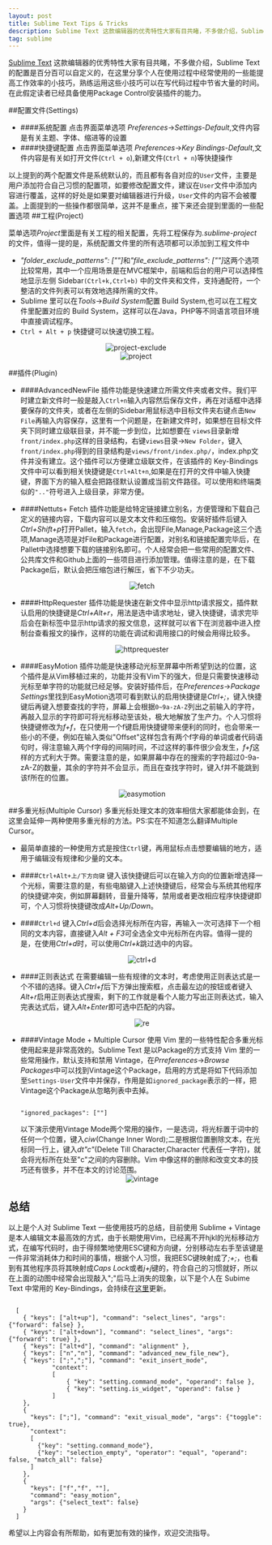 ```yaml
---
layout: post
title: Sublime Text Tips & Tricks
description: Sublime Text 这款编辑器的优秀特性大家有目共睹，不多做介绍，Sublime Text的配置是百分百可以自定义的，在这里分享个人在使用过程中经常使用的一些能提高工作效率的小技巧，熟练运用这些小技巧可以节省在写代码过程中的大量时间。在此假定读者已经具备使用Package Control安装插件的能力。
tag: sublime
---
```


[Sublime Text](http://www.sublimetext.com/) 这款编辑器的优秀特性大家有目共睹，不多做介绍，Sublime Text的配置是百分百可以自定义的，在这里分享个人在使用过程中经常使用的一些能提高工作效率的小技巧，熟练运用这些小技巧可以在写代码过程中节省大量的时间。在此假定读者已经具备使用Package Control安装插件的能力。

##配置文件(Settings)

* ####系统配置
点击界面菜单选项 <em>Preferences</em>-><em>Settings-Default</em>,文件内容是有关主题、字体、缩进等的设置
* ####快捷键配置
点击界面菜单选项 <em>Preferences</em>-><em>Key Bindings-Default</em>,文件内容是有关如打开文件(`Ctrl + o`),新建文件(`Ctrl + n`)等快捷操作

以上提到的两个配置文件是系统默认的，而且都有各自对应的`User`文件，主要是用户添加符合自己习惯的配置项，如要修改配置文件，建议在`User`文件中添加内容进行覆盖，这样的好处是如果要对编辑器进行升级，`User`文件的内容不会被覆盖。上面提到的一些操作都很简单，这并不是重点，接下来还会提到里面的一些配置选项
##工程(Project)

菜单选项<em>Project</em>里面是有关工程的相关配置，先将工程保存为<em>.sublime-project</em>的文件，值得一提的是，系统配置文件里的所有选项都可以添加到工程文件中

* <em>"folder_exclude_patterns": [""]</em>和<em>"file_exclude_patterns": [""]</em>这两个选项比较常用，其中一个应用场景是在MVC框架中，前端和后台的用户可以选择性地显示左侧 Sidebar`(Ctrl+k,Ctrl+b)` 中的文件夹和文件，支持通配符，一个整洁的文件列表可以有效地选择所需的文件。
* Sublime 里可以在<em>Tools</em>-><em>Build System</em>配置 Build System,也可以在工程文件里配置对应的 Build System，这样可以在Java，PHP等不同语言项目环境中直接调试程序。
* `Ctrl + Alt + p` 快捷键可以快速切换工程。
<center><img src="{{ site.url }}/images/project-exclude.gif" alt="project-exclude"></center>
<center><img src="{{ site.url }}/images/project.gif" alt="project"></center>

##插件(Plugin)

* ####AdvancedNewFile
插件功能是快速建立所需文件夹或者文件。我们平时建立新文件时一般是敲入`Ctrl+n`输入内容然后保存文件，再在对话框中选择要保存的文件夹，或者在左侧的Sidebar用鼠标选中目标文件夹右键点击`New File`再输入内容保存，这里有一个问题是，在新建文件时，如果想在目标文件夹下同时建立级联目录，并不能一步到位，比如想要在 `views`目录新增`front/index.php`这样的目录结构，右键`views`目录->`New Folder`，键入`front/index.php`得到的目录结构是`views/front/index.php/`，index.php文件并没有建立。这个插件可以方便建立级联文件，在该插件的 Key-Bindings 文件中可以看到相关快捷键是`Ctrl+Alt+n`,如果是在打开的文件中输入快捷键，界面下方的输入框会把路径默认设置成当前文件路径。可以使用和终端类似的`".."`符号进入上级目录，非常方便。

* ####Nettuts+ Fetch
插件功能是给特定链接建立别名，方便管理和下载自己定义的链接内容，下载内容可以是文本文件和压缩包。安装好插件后键入<em>Ctrl+Shift+p</em>打开Pallet，输入`fetch`，会出现File,Manage,Package这三个选项,Manage选项是对File和Package进行配置，对别名和链接配置完毕后，在Pallet中选择想要下载的链接别名即可。个人经常会把一些常用的配置文件、公共库文件和Github上面的一些项目进行添加管理。值得注意的是，在下载Package后，默认会把压缩包进行解压，省下不少功夫。<center><img src="{{ site.url }}/images/fetch.gif" alt="fetch"></center>

* ####HttpRequester
插件功能是快速在新文件中显示http请求报文，插件默认启用的快捷键是<em>Ctrl+Alt+r</em>，用法是选中请求地址，键入快捷键，请求完毕后会在新标签中显示http请求的报文信息，这样就可以省下在浏览器中进入控制台查看报文的操作，这样的功能在调试和调用接口的时候会用得比较多。<center><img src="{{ site.url }}/images/httprequester.gif" alt="httprequester"></center>

* ####EasyMotion
插件功能是快速移动光标至屏幕中所希望到达的位置，这个插件是从Vim移植过来的，功能并没有Vim下的强大，但是只需要快速移动光标至单字符的功能就已经足够。安装好插件后，在<em>Preferences</em>-><em>Package Settings</em>里找到EasyMotion选项可看到默认的启用快捷键是<em>Ctrl+;</em>，键入快捷键后再键入想要查找的字符，屏幕上会根据`0~9a-zA-Z`列出之前输入的字符，再敲入显示的字符即可将光标移动至该处，极大地解放了生产力。个人习惯将快捷键修改为<em>f+f</em>，在只使用一个f键启用快捷键带来便利的同时，也会带来一些小的不便，例如在输入类似"Offset"这样包含有两个f字母的单词或者代码语句时，得注意输入两个f字母的间隔时间，不过这样的事件很少会发生，<em>f+f</em>这样的方式利大于弊。需要注意的是，如果屏幕中存在的搜索的字符超过0-9a-zA-Z的数量，其余的字符并不会显示，而且在查找字符时，键入f并不能跳到该f所在的位置。<center><img src="{{ site.url }}/images/easymotion.gif" alt="easymotion"></center>

##多重光标(Multiple Cursor)
多重光标处理文本的效率相信大家都能体会到，在这里会延伸一两种使用多重光标的方法。PS:实在不知道怎么翻译Multiple Cursor。

* 最简单直接的一种使用方式是按住`Ctrl`键，再用鼠标点击想要编辑的地方，适用于编辑没有规律和少量的文本。

* ####`Ctrl+Alt+上/下方向键`
键入该快捷键后可以在输入方向的位置新增选择一个光标，需要注意的是，有些电脑键入上述快捷键后，经常会与系统其他程序的快捷键冲突，例如屏幕翻转，音量升降等，禁用或者更改相应程序快捷键即可，个人习惯将快捷键改成<em>Alt+Up/Down</em>。

* ####`Ctrl+d`
键入<em>Ctrl+d</em>后会选择光标所在内容，再输入一次可选择下一个相同的文本内容，直接键入<em>Alt + F3</em>可全选全文中光标所在内容。值得一提的是，在使用<em>Ctrl+d</em>时，可以使用<em>Ctrl+k</em>跳过选中的内容。<center><img src="{{ site.url }}/images/ctrl+d.gif" alt="ctrl+d"></center>

* ####正则表达式
在需要编辑一些有规律的文本时，考虑使用正则表达式是一个不错的选择。键入<em>Ctrl+f</em>后下方弹出搜索框，点击最左边的按钮或者键入<em>Alt+r</em>启用正则表达式搜索，剩下的工作就是看个人能力写出正则表达式，输入完表达式后，键入<em>Alt+Enter</em>即可选中匹配的内容。<center><img src="{{ site.url }}/images/re.gif" alt="re"></center>

* ####Vintage Mode + Multiple Cursor
使用 Vim 里的一些特性配合多重光标使用起来是非常高效的。Sublime Text 是以Package的方式支持 Vim 里的一些常用操作，默认支持和禁用 Vintage，在<em>Prreferences</em>-><em>Browse Packages</em>中可以找到Vintage这个Package，启用的方式是将如下代码添加至`Settings-User`文件中并保存，作用是如`ignored_package`表示的一样，把Vintage这个Package从忽略列表中去掉。<pre><code class="highlighter">
    "ignored_packages": [""]
</code></pre>
以下演示使用Vintage Mode两个常用的操作，一是选词，将光标置于词中的任何一个位置，键入<em>ciw</em>(Change Inner Word);二是根据位置删除文本，在光标同一行上，键入<em>dt"c"</em>(Delete Till Character,Character 代表任一字符)，就会将光标所在处至"c"之间的内容删除。Vim 中像这样的删除和改变文本的技巧还有很多，并不在本文的讨论范围。<center><img src="{{ site.url }}/images/vintage.gif" alt="vintage"></center>

## 总结

以上是个人对 Sublime Text 一些使用技巧的总结，目前使用 Sublime + Vintage 是本人编辑文本最高效的方式，由于长期使用Vim，已经离不开hjkl的光标移动方式，在编写代码时，由于得频繁地使用ESC键和方向键，分别移动左右手至该键是一件非常消耗体力和时间的事情，根据个人习惯，我把ESC键映射成了<em>;+;</em>，也看到有其他程序员将其映射成<em>Caps Lock</em>或者<em>j+j</em>键的，符合自己的习惯就好，所以在上面的动图中经常会出现敲入";"后马上消失的现象，以下是个人在 Subime Text 中常用的 Key-Bindings，会持续在[这里](http:///)更新。

<pre><code class="highliter">
  [
    { "keys": ["alt+up"], "command": "select_lines", "args": {"forward": false} },
    { "keys": ["alt+down"], "command": "select_lines", "args": {"forward": true} },
    { "keys": ["alt+d"], "command": "alignment" },
    { "keys": ["n","n"], "command": "advanced_new_file_new"},
    { "keys": [";",";"], "command": "exit_insert_mode",
            "context":
            [
                { "key": "setting.command_mode", "operand": false },
                { "key": "setting.is_widget", "operand": false }
            ]
    },
    { 
      "keys": [";"], "command": "exit_visual_mode", "args": {"toggle": true},
      "context":
      [
        {"key": "setting.command_mode"},
        {"key": "selection_empty", "operator": "equal", "operand": false, "match_all": false}
      ]
    },
    { 
      "keys": ["f","f", "<character>"], 
      "command": "easy_motion",
      "args": {"select_text": false} 
    }
  ]
</code></pre>

希望以上内容会有所帮助，如有更加有效的操作，欢迎交流指导。